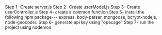 Step 1- Create server.js
Step 2- Create userModel.js
Step 3- Create userController.js
Step 4- create a common function
Step 5- install the following npm package---
express, body-parser, mongoose, bcrypt-nodejs, node-geocoder.
Step 6- generate api key using "opecage"
Step 7- run the project using nodemon